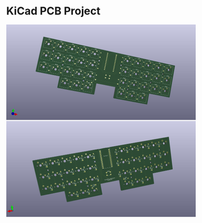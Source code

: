 # KiCad PCB Project

![pcb-front](/docs/images/pcb-front.jpg)
![pcb-back](/docs/images/pcb-back.jpg)
